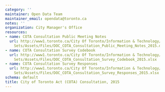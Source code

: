 ```yaml
---
category: ''
maintainer: Open Data Team
maintainer_email: opendata@toronto.ca
notes: ''
organization: City Manager's Office
resources:
- name: COTA Consultation Public Meeting Notes
  url: http://www1.toronto.ca/City Of Toronto/Information & Technology/Open Data/Data
    Sets/Assets/Files/DOC_COTA_Consultation_Public_Meeting_Notes_2015.docx
- name: COTA Consultation Survey Codebook
  url: http://www1.toronto.ca/City Of Toronto/Information & Technology/Open Data/Data
    Sets/Assets/Files/DOC_COTA_Consultation_Survey_Codebook_2015.xlsx
- name: COTA Consultation Survey Responses
  url: http://www1.toronto.ca/City Of Toronto/Information & Technology/Open Data/Data
    Sets/Assets/Files/DOC_COTA_Consultation_Survey_Responses_2015.xlsx
schema: default
title: City of Toronto Act (COTA) Consultation, 2015
---
```

